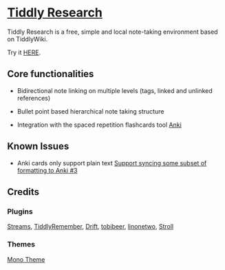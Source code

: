 # [Tiddly Research](https://kebifurai.github.io/TiddlyResearch)

Tiddly Research is a free, simple and local note-taking environment based on TiddlyWiki.

Try it [HERE](https://kebifurai.github.io/TiddlyResearch).

## Core functionalities

* Bidirectional note linking on multiple levels (tags, linked and unlinked references)

* Bullet point based hierarchical note taking structure

* Integration with the spaced repetition flashcards tool [Anki](https://apps.ankiweb.net/)

## Known Issues

* Anki cards only support plain text [Support syncing some subset of formatting to Anki #3](https://github.com/sobjornstad/TiddlyRemember/issues/3)

## Credits

### Plugins
[Streams](https://saqimtiaz.github.io/sq-tw/streams.html), [TiddlyRemember](https://sobjornstad.github.io/TiddlyRemember/), [Drift](https://akhater.github.io/drift/), [tobibeer](http://tobibeer.github.io/tw5-plugins/#Plugins), [linonetwo](https://borber.cn/wiki/#:%5B%5BHello%20World%5D%5D), [Stroll](https://giffmex.org/stroll/stroll.html)

### Themes
[Mono Theme](http://j.d.mono.tiddlyspot.com/)
